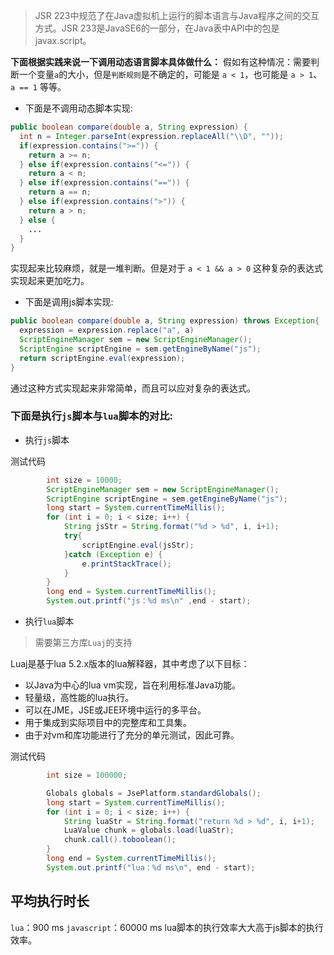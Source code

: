 >JSR 223中规范了在Java虚拟机上运行的脚本语言与Java程序之间的交互方式。JSR 233是JavaSE6的一部分，在Java表中API中的包是javax.script。 

**下面根据实践来说一下调用动态语言脚本具体做什么：**
假如有这种情况：需要判断一个变量`a`的大小，但是`判断规则`是不确定的，可能是 `a < 1`，也可能是 `a > 1`、`a == 1` 等等。

* 下面是不调用动态脚本实现:
```java
public boolean compare(double a, String expression) {
  int n = Integer.parseInt(expression.replaceAll("\\D", ""));
  if(expression.contains(">=")) {
    return a >= n;
  } else if(expression.contains("<=")) {
    return a < n;
  } else if(expression.contains("==")) {
    return a == n;
  } else if(expression.contains(">")) {
    return a > n;
  } else {
    ...
  }
}
```
实现起来比较麻烦，就是一堆判断。但是对于 `a < 1 && a > 0` 这种复杂的表达式实现起来更加吃力。

* 下面是调用js脚本实现:
```java
public boolean compare(double a, String expression) throws Exception{
  expression = expression.replace("a", a)
  ScriptEngineManager sem = new ScriptEngineManager();
  ScriptEngine scriptEngine = sem.getEngineByName("js");
  return scriptEngine.eval(expression);
}
```
通过这种方式实现起来非常简单，而且可以应对复杂的表达式。

### 下面是执行`js`脚本与`lua`脚本的对比:
* 执行`js`脚本

 测试代码
```java
        int size = 10000;
        ScriptEngineManager sem = new ScriptEngineManager();
        ScriptEngine scriptEngine = sem.getEngineByName("js");
        long start = System.currentTimeMillis();
        for (int i = 0; i < size; i++) {
            String jsStr = String.format("%d > %d", i, i+1);
            try{
                scriptEngine.eval(jsStr);
            }catch (Exception e) {
                e.printStackTrace();
            }
        }
        long end = System.currentTimeMillis();
        System.out.printf("js：%d ms\n" ,end - start);
```
* 执行`lua`脚本
> 需要第三方库`Luaj`的支持

Luaj是基于lua 5.2.x版本的lua解释器，其中考虑了以下目标：
- 以Java为中心的lua vm实现，旨在利用标准Java功能。
- 轻量级，高性能的lua执行。
- 可以在JME，JSE或JEE环境中运行的多平台。
- 用于集成到实际项目中的完整库和工具集。
- 由于对vm和库功能进行了充分的单元测试，因此可靠。


 测试代码
```java
        int size = 100000;

        Globals globals = JsePlatform.standardGlobals();
        long start = System.currentTimeMillis();
        for (int i = 0; i < size; i++) {
            String luaStr = String.format("return %d > %d", i, i+1);
            LuaValue chunk = globals.load(luaStr);
            chunk.call().toboolean();
        }
        long end = System.currentTimeMillis();
        System.out.printf("lua：%d ms\n", end - start);
```

## 平均执行时长
`lua`：900 ms
`javascript`：60000 ms
lua脚本的执行效率大大高于js脚本的执行效率。
